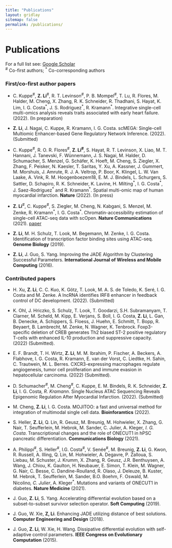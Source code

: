 ```yaml
---
title: "Publications"
layout: gridlay
sitemap: false
permalink: /publications/
---
```


# Publications

For a full list see: [Google Scholar](https://scholar.google.de/citations?user=xG5HYekAAAAJ&hl=en)  
<sup>\#</sup> Co-first authors; <sup>\*</sup> Co-corresponding authors

### First/co-first author papers

* C. Kuppe<sup>\#</sup>, **Z. Li**<sup>\#</sup>, R. T. Levinson<sup>\#</sup>, P. B. Mompel<sup>\#</sup>, T. Lu, R. Flores, M. Halder, M. Cheng, X. Zhang, R. K. Schneider, R. Thadhani, S. Hayat, K. Lim, I. G. Costa<sup>\*</sup>, J. S. Rodriguez<sup>\*</sup>, R. Kramann<sup>\*</sup>. Integrative single-cell multi-omics analysis reveals traits associated with early heart failure.(2022). (In preparation)

* **Z. Li**, J. Nagai, C. Kuppe, R. Kramann, I. G. Costa. scMEGA: Single-cell Multiomic Enhancer-based Gene Regulatory Network Inference. (2022). (Submitted)

* C. Kuppe<sup>\#</sup>, R. O. R. Flores<sup>\#</sup>, **Z. Li<sup>\#</sup>**, S. Hayat, R. T. Levinson, X. Liao, M. T. Hannani, J. Tanevski, F. Wünnemann, J. S. Nagai, M. Halder, D. Schumacher, S. Menzel, G. Schäfer, K. Hoeft, M. Cheng, S. Ziegler, X. Zhang, F. Peisker, N. Kaesler, T. Saritas, Y. Xu, A. Kassner, J. Gummert, M. Morshuis, J. Amrute, R. J. A. Veltrop, P. Boor, K. Klingel, L. W. Van Laake, A. Vink, R. M. Hoogenboezem18, E. M. J. Bindels, L. Schurgers, S. Sattler, D. Schapiro, R. K. Schneider, K. Lavine, H. Milting<sup>\*</sup>, I. G. Costa<sup>\*</sup>, J. Saez-Rodriguez<sup>\*</sup> and R. Kramann<sup>\*</sup>. Spatial multi-omic map of human myocardial infarction. **Nature** (2022). (In press)

* **Z. Li**<sup>\#</sup>, C. Kuppe<sup>\#</sup>, S. Ziegler, M. Cheng, N. Kabgani, S. Menzel, M. Zenke, R. Kramann<sup>\*</sup>, I. G. Costa<sup>\*</sup>. Chromatin-accessibility estimation of single-cell ATAC-seq data with scOpen. **Nature Communications** (2021). [paper](https://www.nature.com/articles/s41467-021-26530-2)

* **Z. Li**, M. H. Schulz, T. Look, M. Begemann, M. Zenke, I. G. Costa. Identification of transcription factor binding sites using ATAC-seq. **Genome Biology** (2019).

* **Z. Li**, J. Guo, S. Yang. Improving the JADE Algorithm by Clustering Successful Parameters.
**International Journal of Wireless and Mobile Computing** (2016).

### Contributed papers

* H. Xu, **Z. Li**, C. C. Kuo, K. Götz, T. Look, M. A. S. de Toledo, K. Seré, I. G. Costa and M. Zenke. A lncRNA identifies IRF8 enhancer in feedback control of DC development. (2022). (Submitted)

* K. Ohl, J. Hriczko, S. Schulz, T. Look, T. Goodarzi, S.H. Subramanyam, T. Clarner, M. Scheld, M. Kipp, E. Verjans, S. Boll, I. G. Costa, **Z. Li**, L. Gan, B. Denecke, A. Schippers, S. Floess, J. Huehn, E. Schmitt, T. Bopp, R. Beyaert, B. Lambrecht, M. Zenke, N. Wagner, K. Tenbrock. Foxp3-specific deletion of CREB generates Th2 biased ST-2 positive regulatory T-cells with enhanced IL-10 production and suppressive capacity. (2022) (Submitted).

* E. F. Brandt, T. H. Wirtz, **Z. Li**, M. M. Ibrahim, P. Fischer, A. Beckers, A. Flabhove, I. G. Costa, R. Kramann, E. van der Vorst, C. Liedtke, H. Sahin, C. Trautwein, M. L. Berres. CXCR3-expressing macrophages regulate angiogenesis, tumor cell proliferation and immune evasion in hepatocellular carcinoma. (2022) (Submitted).

* D. Schumacher<sup>\#</sup>, M. Cheng<sup>\#</sup>, C. Kuppe, E. M. Bindels, R. K. Schneider, **Z. Li**, I. G. Costa<sup>*</sup>, R. Kramann<sup>*</sup>. Single Nucleus ATAC Sequencing Reveals Epigenomic Regulation After Myocardial Infarction. (2022). (Submitted)

* M. Cheng, **Z. Li**, I. G. Costa. MOJITOO: a fast and universal method for integration of multimodal single cell data. **Bioinforamtics** (2022).

* S. Heller, **Z. Li**, Q. Lin, R. Geusz, M. Breunig, M. Hohwieler, X. Zhang, G. Nair, T. Seufferlein, M. Hebrok, M. Sander, C. Julier, A. Kleger<sup>*</sup>, I. G. Costa<sup>*</sup>. Transcriptional changes and the role of ONECUT1 in hPSC pancreatic differentiation. **Communications Biology** (2021).

* A. Philippi<sup>\#</sup>, S. Heller<sup>\#</sup>, I.G. Costa<sup>\#</sup>, V. Senée<sup>\#</sup>, M. Breunig, **Z. Li**, G. Kwon, R. Russell, A. Illing, Q. Lin, M. Hohwieler, A. Degavre, P. Zalloua, S. Liebau, M. Schuster, J. Krumm, X. Zhang, R. Geusz, J.R. Benthuysen, A. Wang, J. Chiou, K. Gaulton, H. Neubauer, E. Simon, T. Klein, M. Wagner, G. Nair, C. Besse, C. Dandine-Roulland, R. Olaso, J. Deleuze, B. Kuster, M. Hebrok, T. Seufferlein, M. Sander, B.O. Boehm, F. Oswald, M. Nicolino<sup>*</sup>, C. Julier<sup>*</sup>, A. Kleger<sup>*</sup>. Mutations and variants of ONECUT1 in diabetes. **Nature Medicine** (2021).

* J. Guo, **Z. Li**, S. Yang. Accelerating differential evolution based on a subset-to-subset survivor selection operator. **Soft Computing** (2019).

* J. Guo, W. Xie, **Z, Li**. Enhancing JADE utilizing distance of best solutions. **Computer Engineering and Design** (2018).

* J. Guo, **Z. Li**, W. Xie, H. Wang. Dissipative differential evolution with self-adaptive control parameters. **IEEE Congress on Evolutionary Computation** (2015).

